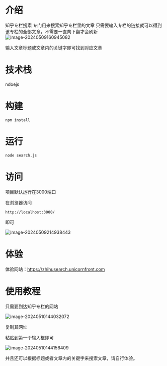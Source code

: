 # 介绍
知乎专栏搜索 专门用来搜索知乎专栏里的文章
只需要输入专栏的链接就可以得到该专栏的全部文章，不需要一直向下翻才会刷新
![image-20240509160945082](https://awsimage-1.oss-cn-hangzhou.aliyuncs.com/image-20240509160945082.png)

输入文章标题或文章内的关键字即可找到对应文章
# 技术栈
ndoejs

# 构建

```
npm install
```



# 运行

```
node search.js
```



# 访问

项目默认运行在3000端口

在浏览器访问

```
http://localhost:3000/
```

即可

![image-20240509214938443](https://awsimage-1.oss-cn-hangzhou.aliyuncs.com/image-20240509214938443.png)



# 体验

体验网站：https://zhihusearch.unicornfront.com



# 使用教程

只需要到达知乎专栏的网站

![image-20240510144032072](https://awsimage-1.oss-cn-hangzhou.aliyuncs.com/image-20240510144032072.png)

复制其网址

粘贴到第一个输入框即可

![image-20240510144156409](https://awsimage-1.oss-cn-hangzhou.aliyuncs.com/image-20240510144156409.png)



并且还可以根据标题或者文章内的关键字来搜索文章，请自行体验。
